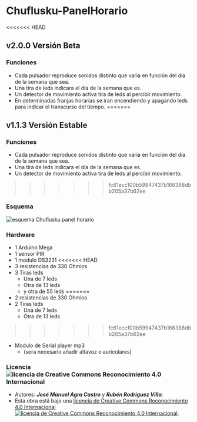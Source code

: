 # Chuflusku-PanelHorario
<<<<<<< HEAD
## v2.0.0  Versión Beta
### Funciones
 * Cada pulsador reproduce sonidos distinto que varia en función del día de la semana que sea.
 * Una tira de leds indicara el día de la semana que es.
 * Un detector de movimiento activa tira de leds al percibir movimiento.
 * En determinadas franjas horarias se iran encendiendo y apagando leds para indicar el transcurso del tiempo.
=======
## v1.1.3  Versión Estable
### Funciones
 * Cada pulsador reproduce sonidos distinto que varia en función del día de la semana que sea.
 *  Una tira de leds indicara el día de la semana que es.
 *  Un detector de movimiento activa tira de leds al percibir movimiento.
>>>>>>> fc61ecc100b59947437b166388dbb205a37b62ee
### Esquema
![esquema Chuflusku panel horario](https://github.com/RodriguezVilla/Chuflusku-PanelHorario/blob/master/Esquematico_PanelHorario_v1-X-X_esquem%C3%A1tico.png)
### Hardware
 * 1 Arduino Mega
 * 1 sensor  PIR
 * 1 modulo DS3231
<<<<<<< HEAD
 * 3 resistencias de 330 Ohmios
 * 3 Tiras leds
    * Una de 7 leds
    * Otra de 13 leds
    * y otra de 55 leds
=======
 * 2 resistencias de 330 Ohmios
 * 2 Tiras leds
    * Una de 7 leds
    * Otra de 13 leds
>>>>>>> fc61ecc100b59947437b166388dbb205a37b62ee
 * Modulo de Serial player mp3
    * (sera necesario añadir altavoz o auriculares)
### Licencia ![licencia de Creative Commons Reconocimiento 4.0 Internacional](https://licensebuttons.net/l/by-nc-sa/4.0/88x31.png)

 * Autores: ***José Manuel Agra Castro*** y ***Rubén Rodríguez Villa***.
 * Esta obra está bajo una <a rel="license" href="http://creativecommons.org/licenses/by/4.0/">licencia de Creative Commons Reconocimiento 4.0 Internacional ![licencia de Creative Commons Reconocimiento 4.0 Internacional](https://licensebuttons.net/l/by-nc-sa/4.0/88x31.png)</a>.
